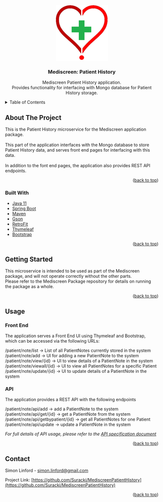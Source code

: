 <!-- PROJECT LOGO -->
<br />
<div align="center">
  <a href="https://github.com/Suracki/MediscreenPatientHistory">
    <img src="/logomin.png" alt="Logo">
  </a>

<h3 align="center">Mediscreen: Patient History</h3>

  <p align="center">
    Mediscreen Patient History application.
    <br>
    Provides functionality for interfacing with Mongo database for Patient History storage.

  </p>
</div>



<!-- TABLE OF CONTENTS -->
<details>
  <summary>Table of Contents</summary>
  <ol>
    <li>
      <a href="#about-the-project">About The Project</a>
      <ul>
        <li><a href="#built-with">Built With</a></li>
      </ul>
    </li>
    <li><a href="#getting-started">Getting Started</a></li>
    <li><a href="#usage">Usage</a></li>
    <li><a href="#contact">Contact</a></li>
  </ol>
</details>



<!-- ABOUT THE PROJECT -->
## About The Project

This is the Patient History microservice for the Mediscreen application package.
<br><br>
This part of the application interfaces with the Mongo database to store Patient History data, and serves front end pages for interfacing with this data.
<br><br>
In addition to the font end pages, the application also provides REST API endpoints.
<p align="right">(<a href="#top">back to top</a>)</p>



### Built With

* [Java 11](https://www.oracle.com/java/technologies/javase/jdk11-archive-downloads.html)
* [Spring Boot](https://spring.io/projects/spring-boot)
* [Maven](https://maven.apache.org/)
* [Gson](https://github.com/google/gson)
* [RetroFit](https://square.github.io/retrofit/)
* [Thymeleaf](https://www.thymeleaf.org/)
* [Bootstrap](https://getbootstrap.com)


<p align="right">(<a href="#top">back to top</a>)</p>



<!-- GETTING STARTED -->
## Getting Started

This microservice is intended to be used as part of the Mediscreen package, and will not operate correctly without the other parts.
<br>Please refer to the Mediscreen Package repository for details on running the package as a whole.

<p align="right">(<a href="#top">back to top</a>)</p>



<!-- USAGE EXAMPLES -->
## Usage

### Front End

The application serves a Front End UI using Thymeleaf and Bootstrap, which can be accessed via the following URLs:

/patient/note/list -> List of all PatientNotes currently stored in the system<br>
/patient/note/add -> UI for adding a new PatientNote to the system<br>
/patient/note/view/{id} -> UI to view details of a PatientNote in the system<br>
/patient/note/viewall/{id} -> UI to view all PatientNotes for a specific Patient<br>
/patient/note/update/{id} -> UI to update details of a PatientNote in the system<br>

### API

The application provides a REST API with the following endpoints

/patient/note/api/add -> add a PatientNote to the system<br>
/patient/note/api/get/{id} -> get a PatientNote from the system<br>
/patient/note/api/getbypatient/{id} -> get all PatientNotes for one Patient<br>
/patient/note/api/update -> update a PatientNote in the system<br>

_For full details of API usage, please refer to the [API specification document](/REST%20API%20Specification.pdf)_

<p align="right">(<a href="#top">back to top</a>)</p>


<!-- CONTACT -->
## Contact

Simon Linford - simon.linford@gmail.com

Project Link: [https://github.com/Suracki/MediscreenPatientHistory](https://github.com/Suracki/MediscreenPatientHistory)

<p align="right">(<a href="#top">back to top</a>)</p>
